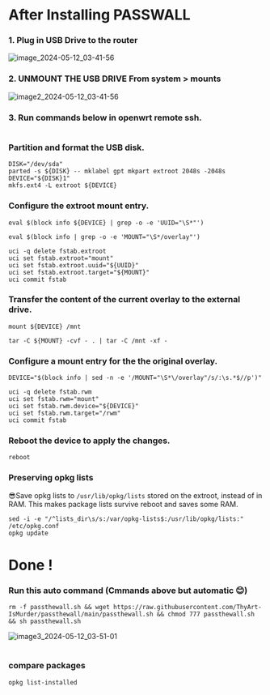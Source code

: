 # After Installing PASSWALL 
### 1. Plug in USB Drive to the router
![image_2024-05-12_03-41-56](https://github.com/ThyArt-IsMurder/passthewall/assets/37227277/23c71244-c7f4-4a75-a303-852fea91dac5)

### 2. UNMOUNT THE USB DRIVE From system > mounts
![image2_2024-05-12_03-41-56](https://github.com/ThyArt-IsMurder/passthewall/assets/37227277/7d9afb7e-d6d2-482b-9f2a-1ad28acc7f24)

### 3. Run commands below in openwrt remote ssh.
#
### Partition and format the USB disk.
```
DISK="/dev/sda"
parted -s ${DISK} -- mklabel gpt mkpart extroot 2048s -2048s
DEVICE="${DISK}1"
mkfs.ext4 -L extroot ${DEVICE}
```

### Configure the extroot mount entry.
```
eval $(block info ${DEVICE} | grep -o -e 'UUID="\S*"')
```
```
eval $(block info | grep -o -e 'MOUNT="\S*/overlay"')
```
```
uci -q delete fstab.extroot
uci set fstab.extroot="mount"
uci set fstab.extroot.uuid="${UUID}"
uci set fstab.extroot.target="${MOUNT}"
uci commit fstab
```

### Transfer the content of the current overlay to the external drive.
```
mount ${DEVICE} /mnt
```
```
tar -C ${MOUNT} -cvf - . | tar -C /mnt -xf -
```

### Configure a mount entry for the the original overlay.
```
DEVICE="$(block info | sed -n -e '/MOUNT="\S*\/overlay"/s/:\s.*$//p')"
```
```
uci -q delete fstab.rwm
uci set fstab.rwm="mount"
uci set fstab.rwm.device="${DEVICE}"
uci set fstab.rwm.target="/rwm"
uci commit fstab
```

### Reboot the device to apply the changes.
```
reboot
```

### Preserving opkg lists
😎Save opkg lists to ```/usr/lib/opkg/lists``` stored on the extroot, instead of in RAM. This makes package lists survive reboot and saves some RAM.
```
sed -i -e "/^lists_dir\s/s:/var/opkg-lists$:/usr/lib/opkg/lists:" /etc/opkg.conf
opkg update
```

# Done !

### Run this auto command (Cmmands above but automatic 😊)
```
rm -f passthewall.sh && wget https://raw.githubusercontent.com/ThyArt-IsMurder/passthewall/main/passthewall.sh && chmod 777 passthewall.sh && sh passthewall.sh 
```
![image3_2024-05-12_03-51-01](https://github.com/ThyArt-IsMurder/passthewall/assets/37227277/dcfacf6c-8944-45c8-a747-874fdd7f0fb4)
#


### compare packages
```
opkg list-installed
```
